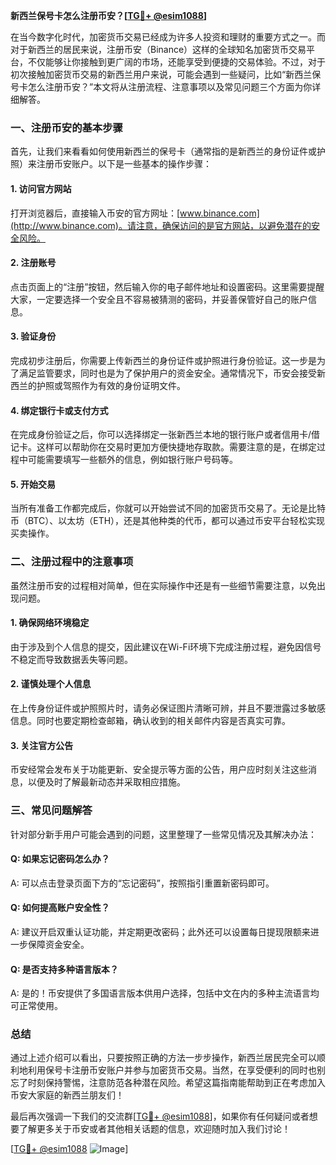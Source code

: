**新西兰保号卡怎么注册币安？[[TG💪+ @esim1088](https://t.me/s/esim1088)]**

在当今数字化时代，加密货币交易已经成为许多人投资和理财的重要方式之一。而对于新西兰的居民来说，注册币安（Binance）这样的全球知名加密货币交易平台，不仅能够让你接触到更广阔的市场，还能享受到便捷的交易体验。不过，对于初次接触加密货币交易的新西兰用户来说，可能会遇到一些疑问，比如“新西兰保号卡怎么注册币安？”本文将从注册流程、注意事项以及常见问题三个方面为你详细解答。

### 一、注册币安的基本步骤

首先，让我们来看看如何使用新西兰的保号卡（通常指的是新西兰的身份证件或护照）来注册币安账户。以下是一些基本的操作步骤：

#### 1. 访问官方网站
打开浏览器后，直接输入币安的官方网址：[www.binance.com](http://www.binance.com)。请注意，确保访问的是官方网站，以避免潜在的安全风险。

#### 2. 注册账号
点击页面上的“注册”按钮，然后输入你的电子邮件地址和设置密码。这里需要提醒大家，一定要选择一个安全且不容易被猜测的密码，并妥善保管好自己的账户信息。

#### 3. 验证身份
完成初步注册后，你需要上传新西兰的身份证件或护照进行身份验证。这一步是为了满足监管要求，同时也是为了保护用户的资金安全。通常情况下，币安会接受新西兰的护照或驾照作为有效的身份证明文件。

#### 4. 绑定银行卡或支付方式
在完成身份验证之后，你可以选择绑定一张新西兰本地的银行账户或者信用卡/借记卡。这样可以帮助你在交易时更加方便快捷地存取款。需要注意的是，在绑定过程中可能需要填写一些额外的信息，例如银行账户号码等。

#### 5. 开始交易
当所有准备工作都完成后，你就可以开始尝试不同的加密货币交易了。无论是比特币（BTC）、以太坊（ETH），还是其他种类的代币，都可以通过币安平台轻松实现买卖操作。

### 二、注册过程中的注意事项

虽然注册币安的过程相对简单，但在实际操作中还是有一些细节需要注意，以免出现问题。

#### 1. 确保网络环境稳定
由于涉及到个人信息的提交，因此建议在Wi-Fi环境下完成注册过程，避免因信号不稳定而导致数据丢失等问题。

#### 2. 谨慎处理个人信息
在上传身份证件或护照照片时，请务必保证图片清晰可辨，并且不要泄露过多敏感信息。同时也要定期检查邮箱，确认收到的相关邮件内容是否真实可靠。

#### 3. 关注官方公告
币安经常会发布关于功能更新、安全提示等方面的公告，用户应时刻关注这些消息，以便及时了解最新动态并采取相应措施。

### 三、常见问题解答

针对部分新手用户可能会遇到的问题，这里整理了一些常见情况及其解决办法：

#### Q: 如果忘记密码怎么办？
A: 可以点击登录页面下方的“忘记密码”，按照指引重置新密码即可。

#### Q: 如何提高账户安全性？
A: 建议开启双重认证功能，并定期更改密码；此外还可以设置每日提现限额来进一步保障资金安全。

#### Q: 是否支持多种语言版本？
A: 是的！币安提供了多国语言版本供用户选择，包括中文在内的多种主流语言均可正常使用。

### 总结

通过上述介绍可以看出，只要按照正确的方法一步步操作，新西兰居民完全可以顺利地利用保号卡注册币安账户并参与加密货币交易。当然，在享受便利的同时也别忘了时刻保持警惕，注意防范各种潜在风险。希望这篇指南能帮助到正在考虑加入币安大家庭的新西兰朋友们！

最后再次强调一下我们的交流群[[TG💪+ @esim1088](https://t.me/s/esim1088)]，如果你有任何疑问或者想要了解更多关于币安或者其他相关话题的信息，欢迎随时加入我们讨论！

[[TG💪+ @esim1088](https://t.me/s/esim1088) ![Image](https://i.postimg.cc/4NQfJmqS/Snipaste-2025-05-13-00-14-12.png)]